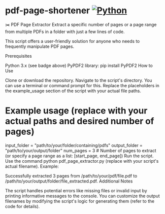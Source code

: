 # pdf-page-shortener [![Python](https://img.shields.io/badge/python-3.x-blue)](https://www.python.org/)
✂️ PDF Page Extractor
Extract a specific number of pages or a page range from multiple PDFs in a folder with just a few lines of code.

This script offers a user-friendly solution for anyone who needs to frequently manipulate PDF pages.

Prerequisites

Python 3.x (see badge above)
PyPDF2 library: pip install PyPDF2
How to Use

Clone or download the repository.
Navigate to the script's directory. You can use a terminal or command prompt for this.
Replace the placeholders in the example_usage section of the script with your actual file paths.
# Example usage (replace with your actual paths and desired number of pages)
input_folder = "path/to/your/folder/containing/pdfs"
output_folder = "path/to/your/output/folder"
num_pages = 3  # Number of pages to extract (or specify a page range as a list: [start_page, end_page])
Run the script. Use the command python pdf_page_extractor.py (replace with your script's actual filename).
Example:

Successfully extracted 3 pages from /path/to/your/pdf/file.pdf to /path/to/your/output/folder/file_extracted.pdf.
Additional Notes

The script handles potential errors like missing files or invalid input by printing informative messages to the console.
You can customize the output filenames by modifying the script's logic for generating them (refer to the code for details).
